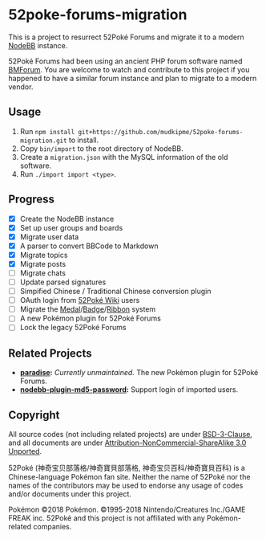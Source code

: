 52poke-forums-migration
=======================

This is a project to resurrect 52Poké Forums and migrate it to a modern [NodeBB](https://github.com/NodeBB/NodeBB) instance.

52Poké Forums had been using an ancient PHP forum software named [BMForum](https://github.com/marcchen/manduo). You are welcome to watch and contribute to this project if you happened to have a similar forum instance and plan to migrate to a modern vendor.

## Usage

1. Run `npm install git+https://github.com/mudkipme/52poke-forums-migration.git` to install.
2. Copy `bin/import` to the root directory of NodeBB.
3. Create a `migration.json` with the MySQL information of the old software.
4. Run `./import import <type>`.

## Progress

- [x] Create the NodeBB instance
- [x] Set up user groups and boards
- [x] Migrate user data
- [x] A parser to convert BBCode to Markdown
- [x] Migrate topics
- [x] Migrate posts
- [ ] Migrate chats
- [ ] Update parsed signatures
- [ ] Simpified Chinese / Traditional Chinese conversion plugin
- [ ] OAuth login from [52Poké Wiki](https://wiki.52poke.com/) users
- [ ] Migrate the [Medal](https://wiki.52poke.com/wiki/%E5%A5%96%E7%89%8C)/[Badge](https://wiki.52poke.com/wiki/%E5%BE%BD%E7%AB%A0)/[Ribbon](https://wiki.52poke.com/wiki/%E5%A5%96%E7%AB%A0) system
- [ ] A new Pokémon plugin for 52Poké Forums
- [ ] Lock the legacy 52Poké Forums

## Related Projects

* __[paradise](https://github.com/mudkipme/paradise):__ *Currently unmaintained.* The new Pokémon plugin for 52Poké Forums.
* __[nodebb-plugin-md5-password](https://github.com/mudkipme/nodebb-plugin-md5-password):__ Support login of imported users.

## Copyright

All source codes (not including related projects) are under [BSD-3-Clause](LICENSE), and all documents are under [Attribution-NonCommercial-ShareAlike 3.0 Unported](docs/LICENSE).

52Poké (神奇宝贝部落格/神奇寶貝部落格, 神奇宝贝百科/神奇寶貝百科) is a Chinese-language Pokémon fan site. Neither the name of 52Poké nor the names of the contributors may be used to endorse any usage of codes and/or documents under this project.

Pokémon ©2018 Pokémon. ©1995-2018 Nintendo/Creatures Inc./GAME FREAK inc. 52Poké and this project is not affiliated with any Pokémon-related companies.